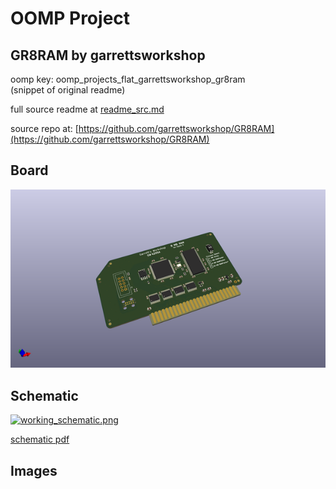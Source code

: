 # OOMP Project  
## GR8RAM  by garrettsworkshop  
  
oomp key: oomp_projects_flat_garrettsworkshop_gr8ram  
(snippet of original readme)  
  
  
  full source readme at [readme_src.md](readme_src.md)  
  
source repo at: [https://github.com/garrettsworkshop/GR8RAM](https://github.com/garrettsworkshop/GR8RAM)  
## Board  
  
[![working_3d.png](working_3d_600.png)](working_3d.png)  
## Schematic  
  
[![working_schematic.png](working_schematic_600.png)](working_schematic.png)  
  
[schematic pdf](working_schematic.pdf)  
## Images  
